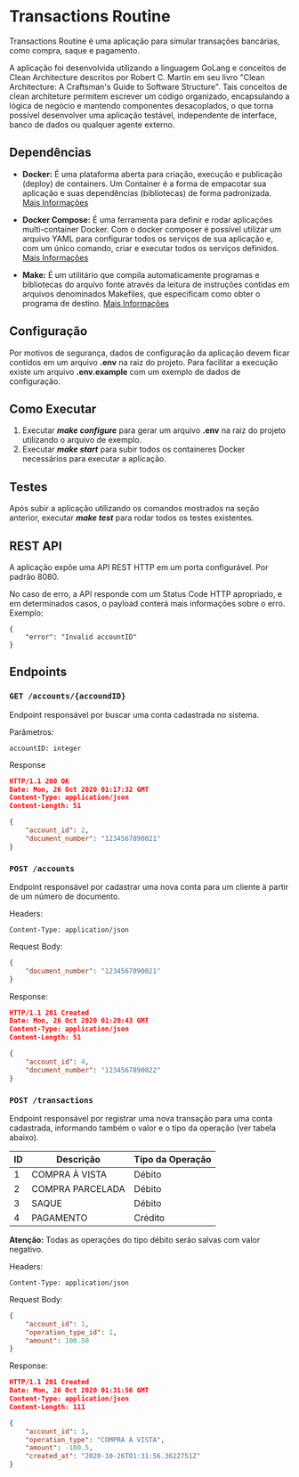 # Transactions Routine
Transactions Routine é uma aplicação para simular transações bancárias, como compra, saque e pagamento.

A aplicação foi desenvolvida utilizando a linguagem GoLang e conceitos de Clean Architecture descritos por Robert C. Martin em seu livro "Clean Architecture: A Craftsman's Guide to Software Structure". Tais conceitos de clean architeture permitem escrever um código organizado, encapsulando a lógica de negócio e mantendo componentes desacoplados, o que torna possível desenvolver uma aplicação testável, independente de interface, banco de dados ou qualquer agente externo.

## Dependências
- **Docker:** É uma plataforma aberta para criação, execução e publicação (deploy) de containers. Um Container é a forma de empacotar sua aplicação e suas dependências (bibliotecas) de forma padronizada. [Mais Informações](https://www.docker.com/)

- **Docker Compose:** É uma ferramenta para definir e rodar aplicações multi-container Docker. Com o docker composer é possível utilizar um arquivo YAML para configurar todos os serviços de sua aplicação e, com um único comando, criar e executar todos os serviços definidos. [Mais Informações](https://docs.docker.com/compose/)
  
- **Make:** É um utilitário que compila automaticamente programas e bibliotecas do arquivo fonte através da leitura de instruções contidas em arquivos denominados Makefiles, que especificam como obter o programa de destino. [Mais Informações](https://pt.wikipedia.org/wiki/Make)

## Configuração
Por motivos de segurança, dados de configuração da aplicação devem ficar contidos em um arquivo **.env** na raiz do projeto. Para facilitar a execução existe um arquivo **.env.example** com um exemplo de dados de configuração.

## Como Executar
1. Executar ***make configure*** para gerar um arquivo **.env** na raiz do projeto utilizando o arquivo de exemplo.
2. Executar ***make start*** para subir todos os containeres Docker necessários para executar a aplicação.

## Testes
Após subir a aplicação utilizando os comandos mostrados na seção anterior, executar ***make test*** para rodar todos os testes existentes.

## REST API

A aplicação expõe uma API REST HTTP em um porta configurável. Por padrão 8080.

No caso de erro, a API responde com um Status Code HTTP apropriado, e em determinados casos, o payload conterá mais informações sobre o erro.
Exemplo:
```
{
    "error": "Invalid accountID"
}
```

## Endpoints
### `GET /accounts/{accoundID}`

Endpoint responsável por buscar uma conta cadastrada no sistema.

Parâmetros:
```
accountID: integer
```

Response
```json
HTTP/1.1 200 OK
Date: Mon, 26 Oct 2020 01:17:32 GMT
Content-Type: application/json
Content-Length: 51

{
    "account_id": 2,
    "document_number": "1234567890021"
}
```

### `POST /accounts`

Endpoint responsável por cadastrar uma nova conta para um cliente à partir de um número de documento.

Headers:
```
Content-Type: application/json
```

Request Body:
```json
{
    "document_number": "1234567890021"
}
```

Response:
```json
HTTP/1.1 201 Created
Date: Mon, 26 Oct 2020 01:20:43 GMT
Content-Type: application/json
Content-Length: 51

{
    "account_id": 4,
    "document_number": "1234567890022"
}
```

### `POST /transactions`

Endpoint responsável por registrar uma nova transação para uma conta cadastrada, informando também o valor e o tipo da operação (ver tabela abaixo).


| ID | Descrição        | Tipo da Operação |
|----|------------------|------------------|
|  1 | COMPRA À VISTA   | Débito           |
|  2 | COMPRA PARCELADA | Débito           |
|  3 | SAQUE            | Débito           |
|  4 | PAGAMENTO        | Crédito          |

**Atenção:** Todas as operações do tipo débito serão salvas com valor negativo.

Headers:
```
Content-Type: application/json
```

Request Body:
```json
{
    "account_id": 1,
    "operation_type_id": 1,
    "amount": 100.50
}
```

Response:
```json
HTTP/1.1 201 Created
Date: Mon, 26 Oct 2020 01:31:56 GMT
Content-Type: application/json
Content-Length: 111

{
    "account_id": 1,
    "operation_type": "COMPRA A VISTA",
    "amount": -100.5,
    "created_at": "2020-10-26T01:31:56.3622751Z"
}
```
